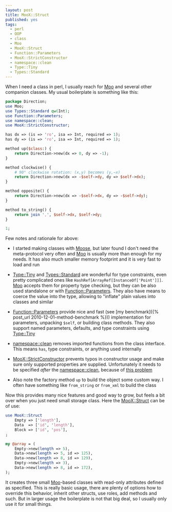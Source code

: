 ```yaml
---
layout: post
title: MooX::Struct
published: yes
tags:
  - perl
  - OOP
  - class
  - Moo
  - MooX::Struct
  - Function::Parameters
  - MooX::StrictConstructor
  - namespace::clean
  - Type::Tiny
  - Types::Standard
---
```

When I need a class in perl, I usually reach for [Moo][1] and several other companion classes. My usual boilerplate is something like this:

```perl
package Direction;
use Moo;
use Types::Standard qw(Int);
use Function::Parameters;
use namespace::clean;
use MooX::StrictConstructor;

has dx => (is => 'ro', isa => Int, required => 1);
has dy => (is => 'ro', isa => Int, required => 1);

method up($class:) {
    return Direction->new(dx => 0, dy => -1);
}

method clockwise() {
    # 90° clockwise rotation: (x,y) becomes (y,−x) 
    return Direction->new(dx => -$self->dy, dy => $self->dx);
}

method opposite() {
    return Direction->new(dx => -$self->dx, dy => -$self->dy);
}

method to_string() {
    return join ',', $self->dx, $self->dy;
}

1;
```

Few notes and rationale for above:

 - I started making classes with [Moose][2], but later found I don't need the meta-protocol very often and [Moo][1] is usually more than enough for my needs. It has also much smaller memory footprint and it is very fast to load and run

 - [Type::Tiny][3] and [Types::Standard][4] are wonderful for type constraints, even pretty complicated ones like `HashRef[ArrayRef[InstanceOf['Point']]]`. [Moo][1] accepts them for property type checking, but they can be also used standalone or with [Function::Parameters][5]. They also have means to coerce the value into the type, allowing to "inflate" plain values into classes and similar

 - [Function::Parameters][5] provide nice and fast (see [my benchmark]({% post_url 2010-12-01-method-benchmark %})) implementation for parameters, unpacking `$self`, or building class methods. They also support named parameters, defaults, and type constraints using [Type::Tiny][3]

 - [namespace::clean][6] removes imported functions from the class interface. This means `has`, type constraints, or anything used internally

 - [MooX::StrictConstructor][7] prevents typos in constructor usage and make sure only supported properties are supplied. Unfortunately it needs to be specified *after* the [namespace::clean][6], because of [this problem][8]

 - Also note the factory method `up` to build the object some custom way. I often have something like `from_string` or `from_xml` to build the class

Now this provides many nice features and good way to grow, but feels a bit over when you just need small storage class. Here the [MooX::Struct][9] can be of use:

```perl
use MooX::Struct
    Empty => ['length'],
    Data  => ['id', 'length'],
    Block => ['id', 'pos'],
;

my @array = (
    Empty->new(length => 5),
    Data->new(length => 5, id => 125),
    Data->new(length => 8, id => 129),
    Empty->new(length => 3),
    Data->new(length => 8, id => 172),
);
```

It creates three small [Moo][1]-based classes with read-only attributes defined as specified. This is really basic usage, there are plenty of options how to override this behavior, inherit other structs, use roles, add methods and such. But in larger usage the boilerplate is not that big deal, so I usually only use it for small things.

[1]: https://metacpan.org/pod/Moo
[2]: https://metacpan.org/pod/Moose
[3]: https://metacpan.org/pod/Type::Tiny
[4]: https://metacpan.org/pod/Types::Standard
[5]: https://metacpan.org/pod/Function::Parameters
[6]: https://metacpan.org/pod/namespace::clean
[7]: https://metacpan.org/pod/MooX::StrictConstructor
[8]: https://metacpan.org/pod/MooX::StrictConstructor#Interactions-with-namespace::clean
[9]: https://metacpan.org/pod/MooX::Struct
